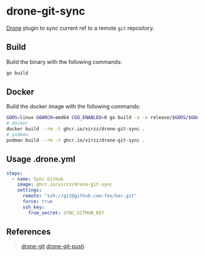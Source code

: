 # drone-git-sync

[Drone](https://www.drone.io/) plugin to sync current ref to a remote `git` repository.

## Build

Build the binary with the following commands:

```sh
go build
```

## Docker

Build the docker image with the following commands:

```sh
GOOS=linux GOARCH=amd64 CGO_ENABLED=0 go build -a -o release/$GOOS/$GOARCH/drone-git-sync
# docker
docker build --rm -t ghcr.io/virzz/drone-git-sync .
# podman
podman build --rm -t ghcr.io/virzz/drone-git-sync .
```

## Usage .drone.yml

```yaml
steps:
  - name: Sync Github
    image: ghcr.io/virzz/drone-git-sync
    settings:
      remote: "ssh://git@github.com:foo/bar.git"
      force: true
      ssh_key:
        from_secret: SYNC_GITHUB_KEY
```

## References

> [drone-git](https://github.com/drone/drone-git)
> [drone-git-push](https://github.com/appleboy/drone-git-push)